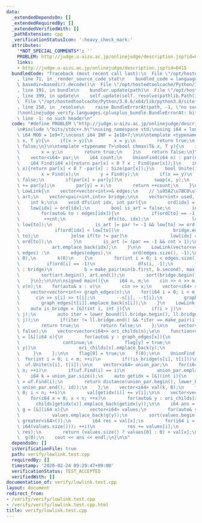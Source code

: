 ```yaml
---
data:
  _extendedDependsOn: []
  _extendedRequiredBy: []
  _extendedVerifiedWith: []
  _pathExtension: cpp
  _verificationStatusIcon: ':heavy_check_mark:'
  attributes:
    '*NOT_SPECIAL_COMMENTS*': ''
    PROBLEM: http://judge.u-aizu.ac.jp/onlinejudge/description.jsp?id=0415
    links:
    - http://judge.u-aizu.ac.jp/onlinejudge/description.jsp?id=0415
  bundledCode: "Traceback (most recent call last):\n  File \"/opt/hostedtoolcache/Python/3.8.6/x64/lib/python3.8/site-packages/onlinejudge_verify/documentation/build.py\"\
    , line 71, in _render_source_code_stat\n    bundled_code = language.bundle(stat.path,\
    \ basedir=basedir).decode()\n  File \"/opt/hostedtoolcache/Python/3.8.6/x64/lib/python3.8/site-packages/onlinejudge_verify/languages/cplusplus.py\"\
    , line 191, in bundle\n    bundler.update(path)\n  File \"/opt/hostedtoolcache/Python/3.8.6/x64/lib/python3.8/site-packages/onlinejudge_verify/languages/cplusplus_bundle.py\"\
    , line 399, in update\n    self.update(self._resolve(pathlib.Path(included), included_from=path))\n\
    \  File \"/opt/hostedtoolcache/Python/3.8.6/x64/lib/python3.8/site-packages/onlinejudge_verify/languages/cplusplus_bundle.py\"\
    , line 258, in _resolve\n    raise BundleErrorAt(path, -1, \"no such header\"\
    )\nonlinejudge_verify.languages.cplusplus_bundle.BundleErrorAt: bits/stdc++.h:\
    \ line -1: no such header\n"
  code: "#define PROBLEM \"http://judge.u-aizu.ac.jp/onlinejudge/description.jsp?id=0415\"\
    \n#include \"bits/stdc++.h\"\nusing namespace std;\nusing i64 = long long;\nconst\
    \ i64 MOD = 1e9+7;\nconst i64 INF = 1e18+7;\n\n\ntemplate <typename T>\nbool chmin(T&\
    \ x, T y){\n    if(x > y){\n        x = y;\n        return true;\n    }\n    return\
    \ false;\n}\n\ntemplate <typename T>\nbool chmax(T& x, T y){\n    if(x < y){\n\
    \        x = y;\n        return true;\n    }\n    return false;\n}\n\nstruct UnionFind{\n\
    \    vector<i64> par;\n    i64 count;\n    UnionFind(i64 n) : par(n, -1), count(0){}\n\
    \    i64 Find(i64 x){return par[x] < 0 ? x : Find(par[x]);}\n    i64 Size(i64\
    \ x){return par[x] < 0 ? -par[x] : Size(par[x]);}\n    bool Unite(i64 x, i64 y){\n\
    \        x = Find(x);\n        y = Find(y);\n        if(x == y)\n            return\
    \ false;\n        if(par[x] > par[y])\n            swap(x, y);\n        par[x]\
    \ += par[y];\n        par[y] = x;\n        return ++count;\n    }\n};\n\n\nstruct\
    \ LowLink{\n    vector<vector<int>>& edges;\n    // \u95A2\u7BC0\u70B9\n    vector<int>\
    \ art;\n    vector<pair<int,int>> bridge;\n\n    vector<int> used, ord, low;\n\
    \    int k;\n\n    void dfs(int idx, int par){\n        ord[idx] = k++;\n    \
    \    low[idx] = ord[idx];\n        bool is_art = false;\n        int cnt = 0;\n\
    \        for(auto& to : edges[idx]){\n            if(ord[to] == -1){\n       \
    \         ++cnt;\n                dfs(to, idx);\n                low[idx] = min(low[idx],\
    \ low[to]);\n                is_art |= par != -1 && low[to] >= ord[idx];\n   \
    \             if(ord[idx] < low[to])\n                    bridge.emplace_back(idx,\
    \ to);\n            }else if(to != par)\n                low[idx] = min(low[idx],\
    \ ord[to]);\n        }\n        is_art |= (par == -1 && cnt > 1);\n        if(is_art)\n\
    \            art.emplace_back(idx);\n    }\n\n    LowLink(vector<vector<int>>&\
    \ edges) :\n        edges(edges),\n        ord(edges.size(), -1),\n        low(edges.size(),\
    \ 0),\n        k(0)\n    {\n        for(int i = 0; i < edges.size(); ++i)\n  \
    \          if(ord[i] == -1)\n                dfs(i, -1);\n        for(auto& b\
    \ : bridge)\n            b = make_pair(min(b.first, b.second), max(b.first, b.second));\n\
    \        sort(art.begin(), art.end());\n        sort(bridge.begin(), bridge.end());\n\
    \    }\n};\n\n\n\nsigned main(){\n    i64 n, m;\n    cin >> n >> m;\n    vector<i64>\
    \ v(n);\n    for(auto& x : v)\n        cin >> x;\n    vector<i64> s(m), t(m);\n\
    \    vector<vector<int>> graph_edges(n);\n    for(i64 i = 0; i < m; ++i){\n  \
    \      cin >> s[i] >> t[i];\n        --s[i], --t[i];\n        graph_edges[s[i]].emplace_back(t[i]);\n\
    \        graph_edges[t[i]].emplace_back(s[i]);\n    }\n    LowLink ll(graph_edges);\n\
    \    auto is_bridge = [&](int i, int j){\n        if(i > j)\n            swap(i,\
    \ j);\n        auto iter = lower_bound(ll.bridge.begin(), ll.bridge.end(), make_pair(i,\
    \ j));\n        if(iter != ll.bridge.end() && *iter == make_pair(i, j))\n    \
    \        return true;\n        return false;\n    };\n\n    vector<i64> flag(n,\
    \ false);\n    vector<vector<i64>> ori_childs(n);\n\n    function<void(i64)> f\
    \ = [&](i64 x){\n        for(auto& y : graph_edges[x]){\n            if(flag[y])\n\
    \                continue;\n            flag[y] = true;\n            if(is_bridge(x,\
    \ y))\n                ori_childs[x].emplace_back(y);\n            f(y);\n   \
    \     }\n    };\n\n    flag[0] = true;\n    f(0);\n\n    UnionFind uf(n);\n  \
    \  for(int i = 0; i < m; ++i)\n        if(!is_bridge(s[i], t[i]))\n          \
    \  uf.Unite(s[i], t[i]);\n\n    vector<i64> union_par;\n    for(i64 i = 0; i <\
    \ n; ++i)\n        if(uf.Find(i) == i)\n            union_par.emplace_back(i);\n\
    \    i64 k = union_par.size();\n    auto getidx = [&](int i){\n        int id\
    \ = uf.Find(i);\n        return distance(union_par.begin(), lower_bound(union_par.begin(),\
    \ union_par.end(), id));\n    };\n    vector<i64> val(k, 0);\n    for(i64 i =\
    \ 0; i < n; ++i)\n        val[getidx(i)] += v[i];\n\n    vector<vector<i64>> childs(k);\n\
    \    for(i64 x = 0; x < n; ++x)\n        for(auto& y : ori_childs[x])\n      \
    \      childs[getidx(x)].emplace_back(getidx(y));\n\n    i64 ans = 0;\n    function<i64(i64)>\
    \ g = [&](i64 x){\n        vector<i64> values;\n        for(auto& y : childs[x])\n\
    \            values.emplace_back(g(y));\n        sort(values.begin(), values.end(),\
    \ greater<i64>());\n        i64 res = val[x];\n        for(i64 i = 0; i < min(2LL,\
    \ i64(values.size())); ++i)\n            res += values[i];\n        chmax(ans,\
    \ res);\n        return (values.size() ? values[0] : 0) + val[x];\n    };\n  \
    \  g(0);\n    cout << ans << endl;\n}\n\n"
  dependsOn: []
  isVerificationFile: true
  path: verify/lowlink.test.cpp
  requiredBy: []
  timestamp: '2020-02-24 09:29:47+09:00'
  verificationStatus: TEST_ACCEPTED
  verifiedWith: []
documentation_of: verify/lowlink.test.cpp
layout: document
redirect_from:
- /verify/verify/lowlink.test.cpp
- /verify/verify/lowlink.test.cpp.html
title: verify/lowlink.test.cpp
---
```

